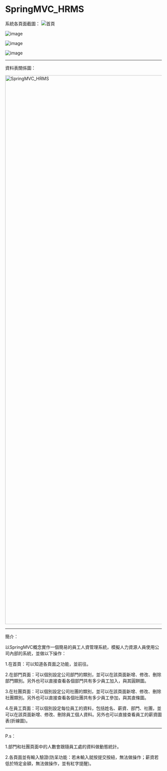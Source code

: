 # SpringMVC_HRMS


系統各頁面截圖：
![首頁](https://github.com/rafree1225/SpringMVC_HRMS/assets/68884317/c34d8061-6486-4fcc-8878-3d237264d056)


![image](https://github.com/rafree1225/SpringMVC_HRMS/assets/68884317/6e6394da-d342-4dd1-bf82-38280623b981)


![image](https://github.com/rafree1225/SpringMVC_HRMS/assets/68884317/e09620b9-1123-47a9-bde0-97f1138d0ec9)


![image](https://github.com/rafree1225/SpringMVC_HRMS/assets/68884317/ab283894-09aa-4fb4-a3b2-2714661d25b4)



***********************************************************************************************************

資料表關係圖：


<img width="1760" alt="SpringMVC_HRMS" src="https://github.com/rafree1225/SpringMVC_HRMS/assets/68884317/cd7ef623-2acc-41ad-b977-9540e9e11669">


***********************************************************************************************************

簡介：

以SpringMVC概念實作一個簡易的員工人資管理系統，模擬人力資源人員使用公司內部的系統，並做以下操作：


1.在首頁：可以知道各頁面之功能，並前往。


2.在部門頁面：可以個別設定公司部門的類別，並可以在該頁面新增、修改、刪除部門類別。另外也可以直接查看各個部門共有多少員工加入，與其圓餅圖。


3.在社團頁面：可以個別設定公司社團的類別，並可以在該頁面新增、修改、刪除社團類別。另外也可以直接查看各個社團共有多少員工參加，與其直條圖。


4.在員工頁面：可以個別設定每位員工的資料，包括姓名、薪資、部門、社團，並可以在該頁面新增、修改、刪除員工個人資料。另外也可以直接查看員工的薪資圖表(折線圖)。


***********************************************************************************************************

P.s：

1.部門和社團頁面中的人數會跟隨員工處的資料做動態統計。

2.各頁面並有輸入驗證(防呆功能：若未輸入就按提交按紐，無法做操作；薪資若低於特定金額，無法做操作，並有紅字提醒)。

